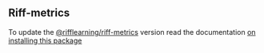 ##  Riff-metrics
To update the [@rifflearning/riff-metrics](https://github.com/rifflearning/riff-metrics) version read the documentation [on installing this package](https://github.com/rifflearning/riff-metrics#how-to-use-this-package)